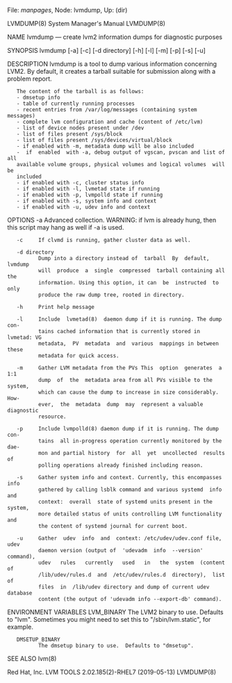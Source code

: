 File: *manpages*,  Node: lvmdump,  Up: (dir)

LVMDUMP(8)                  System Manager's Manual                 LVMDUMP(8)



NAME
       lvmdump — create lvm2 information dumps for diagnostic purposes

SYNOPSIS
       lvmdump [-a] [-c] [-d directory] [-h] [-l] [-m] [-p] [-s] [-u]

DESCRIPTION
       lvmdump  is  a  tool  to  dump various information concerning LVM2.  By
       default, it creates a tarball suitable  for  submission  along  with  a
       problem report.

       The content of the tarball is as follows:
       - dmsetup info
       - table of currently running processes
       - recent entries from /var/log/messages (containing system messages)
       - complete lvm configuration and cache (content of /etc/lvm)
       - list of device nodes present under /dev
       - list of files present /sys/block
       - list of files present /sys/devices/virtual/block
       - if enabled with -m, metadata dump will be also included
       -  if  enabled  with -a, debug output of vgscan, pvscan and list of all
       available volume groups, physical volumes and logical volumes  will  be
       included
       - if enabled with -c, cluster status info
       - if enabled with -l, lvmetad state if running
       - if enabled with -p, lvmpolld state if running
       - if enabled with -s, system info and context
       - if enabled with -u, udev info and context

OPTIONS
       -a     Advanced collection.  WARNING: if lvm is already hung, then this
              script may hang as well if -a is used.

       -c     If clvmd is running, gather cluster data as well.

       -d directory
              Dump into a directory instead of  tarball  By  default,  lvmdump
              will  produce  a  single  compressed  tarball containing all the
              information. Using this option, it can  be  instructed  to  only
              produce the raw dump tree, rooted in directory.

       -h     Print help message

       -l     Include  lvmetad(8)  daemon dump if it is running. The dump con‐
              tains cached information that is currently stored in lvmetad: VG
              metadata,  PV  metadata  and  various  mappings in between these
              metadata for quick access.

       -m     Gather LVM metadata from the PVs This  option  generates  a  1:1
              dump  of  the  metadata area from all PVs visible to the system,
              which can cause the dump to increase in size considerably.  How‐
              ever,  the  metadata  dump  may  represent a valuable diagnostic
              resource.

       -p     Include lvmpolld(8) daemon dump if it is running. The dump  con‐
              tains  all in-progress operation currently monitored by the dae‐
              mon and partial history  for  all  yet  uncollected  results  of
              polling operations already finished including reason.

       -s     Gather system info and context. Currently, this encompasses info
              gathered by calling lsblk command and various systemd  info  and
              context:  overall  state of systemd units present in the system,
              more detailed status of units controlling LVM functionality  and
              the content of systemd journal for current boot.

       -u     Gather  udev  info  and  context: /etc/udev/udev.conf file, udev
              daemon version (output of  'udevadm  info  --version'  command),
              udev   rules   currently   used   in   the  system  (content  of
              /lib/udev/rules.d  and  /etc/udev/rules.d  directory),  list  of
              files  in  /lib/udev directory and dump of current udev database
              content (the output of 'udevadm info --export-db' command).

ENVIRONMENT VARIABLES
       LVM_BINARY
              The LVM2 binary to use.  Defaults to "lvm".  Sometimes you might
              need to set this to "/sbin/lvm.static", for example.

       DMSETUP_BINARY
              The dmsetup binary to use.  Defaults to "dmsetup".

SEE ALSO
       lvm(8)



Red Hat, Inc.      LVM TOOLS 2.02.185(2)-RHEL7 (2019-05-13)         LVMDUMP(8)
